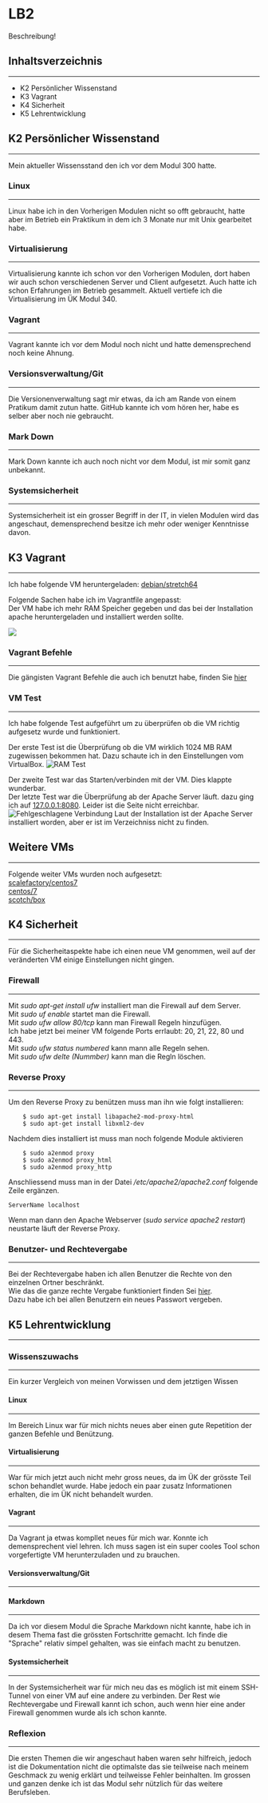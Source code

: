 # LB2

Beschreibung!


## Inhaltsverzeichnis
***

- K2 Persönlicher Wissenstand
- K3 Vagrant
- K4 Sicherheit
- K5 Lehrentwicklung


## K2 Persönlicher Wissenstand
***

Mein aktueller Wissensstand den ich vor dem Modul 300 hatte.

### Linux
***

Linux habe ich in den Vorherigen Modulen nicht so offt gebraucht, hatte aber im Betrieb ein Praktikum in dem ich 3 Monate nur mit Unix gearbeitet habe.


### Virtualisierung
***

Virtualisierung kannte ich schon vor den Vorherigen Modulen, dort haben wir auch schon verschiedenen Server und Client aufgesetzt. Auch hatte ich schon Erfahrungen im Betrieb gesammelt. Aktuell vertiefe ich die Virtualisierung im ÜK Modul 340.

### Vagrant
***

Vagrant kannte ich vor dem Modul noch nicht und hatte demensprechend noch keine Ahnung.

### Versionsverwaltung/Git
***

Die Versionenverwaltung sagt mir etwas, da ich am Rande von einem Pratikum damit zutun hatte. GitHub kannte ich vom hören her, habe es selber aber noch nie gebraucht.

### Mark Down
***
Mark Down kannte ich auch noch nicht vor dem Modul, ist mir somit ganz unbekannt.


### Systemsicherheit 
***

Systemsicherheit ist ein grosser Begriff in der IT, in vielen Modulen wird das angeschaut, demensprechend besitze ich mehr oder weniger Kenntnisse davon.


## K3 Vagrant
*** 

Ich habe folgende VM heruntergeladen: [debian/stretch64](https://app.vagrantup.com/debian/boxes/stretch64)  

Folgende Sachen habe ich im Vagrantfile angepasst:   
Der VM habe ich mehr RAM Speicher gegeben und das bei der Installation apache heruntergeladen und installiert werden sollte.

![](images/Konfiguration.jpg)

### Vagrant Befehle
***

Die gängisten Vagrant Befehle die auch ich benutzt habe, finden Sie [hier](../Tipps/README.md)

### VM Test
***

Ich habe folgende Test aufgeführt um zu überprüfen ob die VM richtig aufgesetz wurde und funktioniert. 

Der erste Test ist die Überprüfung ob die VM wirklich  1024 MB RAM zugewissen bekommen hat. Dazu schaute ich in den Einstellungen vom VirtualBox.
![](..images/RAM_Test.jpg "RAM Test")

Der zweite Test war das Starten/verbinden mit der VM. Dies klappte wunderbar.   
Der letzte Test war die Überprüfung ab der Apache Server läuft. dazu ging ich auf [127.0.0.1:8080](127.0.0.1:8080). Leider ist die Seite nicht erreichbar. ![](../images/Verbindung.jpg "Fehlgeschlagene Verbindung") Laut der Installation ist der Apache Server installiert worden, aber er ist im Verzeichniss nicht zu finden.

## Weitere VMs
***
Folgende weiter VMs wurden noch aufgesetzt:   
[scalefactory/centos7](https://app.vagrantup.com/scalefactory/boxes/centos7)   
[centos/7](https://app.vagrantup.com/centos/boxes/7)   
[scotch/box](https://app.vagrantup.com/scotch/boxes/box)

## K4 Sicherheit
***

Für die Sicherheitaspekte habe ich einen neue VM genommen, weil auf der veränderten VM einige Einstellungen nicht gingen.

### Firewall
***

Mit _sudo apt-get install ufw_ installiert man die Firewall auf dem Server.   
Mit _sudo uf enable_ startet man die Firewall.   
Mit _sudo ufw allow 80/tcp_ kann man Firewall Regeln hinzufügen.   
Ich habe jetzt bei meiner VM folgende Ports errlaubt: 20, 21, 22, 80 und 443.   
Mit _sudo ufw status numbered_ kann mann alle Regeln sehen.   
Mit _sudo ufw delte (Nummber)_ kann man die Regln löschen.

### Reverse Proxy
***

Um den Reverse Proxy zu benützen muss man ihn wie folgt installieren:   
```
    $ sudo apt-get install libapache2-mod-proxy-html
    $ sudo apt-get install libxml2-dev
```
Nachdem dies installiert ist muss man noch folgende Module aktivieren
```
    $ sudo a2enmod proxy
    $ sudo a2enmod proxy_html
    $ sudo a2enmod proxy_http
```
Anschliessend muss man in der Datei _/etc/apache2/apache2.conf_ folgende Zeile ergänzen.
```
ServerName localhost 
```

Wenn man dann den Apache Webserver (_sudo service apache2 restart_) neustarte läuft der Reverse Proxy.

### Benutzer- und Rechtevergabe
***

Bei der Rechtevergabe haben ich allen Benutzer die Rechte von den einzelnen Ortner beschränkt.   
Wie das die ganze rechte Vergabe funktioniert finden Sei [hier]().   
Dazu habe ich bei allen Benutzern ein neues Passwort vergeben.


## K5 Lehrentwicklung
***

### Wissenszuwachs
***
Ein kurzer Vergleich von meinen Vorwissen und dem jetztigen Wissen

#### Linux
***

Im Bereich Linux war für mich nichts neues aber einen gute Repetition der ganzen Befehle und Benützung.

#### Virtualisierung
***

War für mich jetzt auch nicht mehr gross neues, da im ÜK der grösste Teil schon behandlet wurde. Habe jedoch ein paar zusatz Informationen erhalten, die im ÜK nicht behandelt wurden.

#### Vagrant
***

Da Vagrant ja etwas kompllet neues für mich war. Konnte ich demensprechent viel lehren. Ich muss sagen ist ein super cooles Tool schon vorgefertigte VM herunterzuladen und zu brauchen.

#### Versionsverwaltung/Git
****

#### Markdown
****

Da ich vor diesem Modul die Sprache Markdown nicht kannte, habe ich in desem Thema fast die grössten Fortschritte gemacht. Ich finde die "Sprache" relativ simpel gehalten, was sie einfach macht zu benutzen.

#### Systemsicherheit
****

In der Systemsicherheit war für mich neu das es möglich ist mit einem SSH-Tunnel von einer VM auf eine andere zu verbinden. Der Rest wie Rechtevergabe und Firewall kannt ich schon, auch wenn hier eine ander Firewall genommen wurde als ich schon kannte. 

### Reflexion
***
Die ersten Themen die wir angeschaut haben waren sehr hilfreich, jedoch ist die Dokumentation nicht die optimalste das sie teilweise nach meinem Geschmack zu wenig erklärt und teilweisse Fehler beinhalten. Im grossen und ganzen denke ich ist das Modul sehr nützlich für das weitere Berufsleben.
